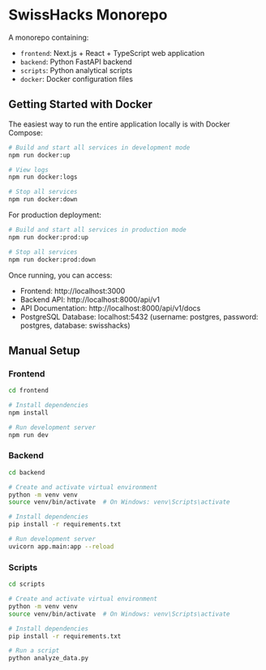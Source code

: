 # SwissHacks Monorepo

A monorepo containing:

- `frontend`: Next.js + React + TypeScript web application
- `backend`: Python FastAPI backend
- `scripts`: Python analytical scripts
- `docker`: Docker configuration files

## Getting Started with Docker

The easiest way to run the entire application locally is with Docker Compose:

```bash
# Build and start all services in development mode
npm run docker:up

# View logs
npm run docker:logs

# Stop all services
npm run docker:down
```

For production deployment:

```bash
# Build and start all services in production mode
npm run docker:prod:up

# Stop all services
npm run docker:prod:down
```

Once running, you can access:
- Frontend: http://localhost:3000
- Backend API: http://localhost:8000/api/v1
- API Documentation: http://localhost:8000/api/v1/docs
- PostgreSQL Database: localhost:5432 (username: postgres, password: postgres, database: swisshacks)

## Manual Setup

### Frontend

```bash
cd frontend

# Install dependencies
npm install

# Run development server
npm run dev
```

### Backend

```bash
cd backend

# Create and activate virtual environment
python -m venv venv
source venv/bin/activate  # On Windows: venv\Scripts\activate

# Install dependencies
pip install -r requirements.txt

# Run development server
uvicorn app.main:app --reload
```

### Scripts

```bash
cd scripts

# Create and activate virtual environment
python -m venv venv
source venv/bin/activate  # On Windows: venv\Scripts\activate

# Install dependencies
pip install -r requirements.txt

# Run a script
python analyze_data.py
```